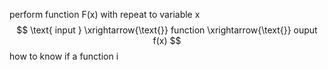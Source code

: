 perform  function  F(x) with repeat to variable  x 
$$
\text{ input } \xrightarrow{\text{}} function  \xrightarrow{\text{}} ouput f(x)   
$$
how to know if a function i